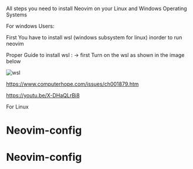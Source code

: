 All steps you need to install Neovim on your Linux and Windows Operating Systems

For windows Users:

First You have to install wsl (windows subsystem for linux) inorder to run neovim 

Proper Guide to install wsl  : 
-> first Turn on the  wsl as shown in the image below

![wsl](https://user-images.githubusercontent.com/86479387/141649129-95885ed6-e9bd-46e2-b05f-f140d32b6086.png)


<p align="center> 
<img src="/home/notacoder97/Pictures" width="350" title="wsl-image">

</p>


https://www.computerhope.com/issues/ch001879.htm

https://youtu.be/X-DHaQLrBi8 

For Linux 
# Neovim-config
# Neovim-config
